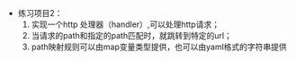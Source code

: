 - 练习项目2：
  1. 实现一个http 处理器（handler）,可以处理http请求；
  2. 当请求的path和指定的path匹配时，就跳转到特定的url；
  3. path映射规则可以由map变量类型提供，也可以由yaml格式的字符串提供